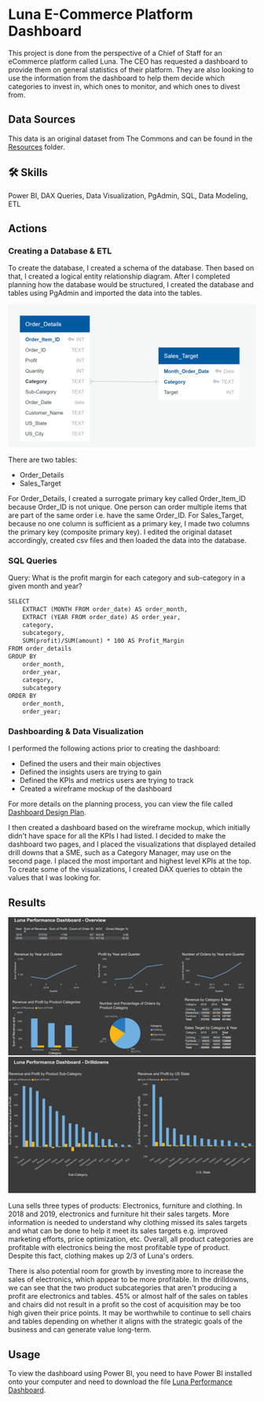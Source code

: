 
# Luna E-Commerce Platform Dashboard 

This project is done from the perspective of a Chief of Staff for an eCommerce platform called Luna. The CEO has requested a dashboard to provide them on general statistics of their platform. They are also looking to use the information from the dashboard to help them decide which categories to invest in, which ones to monitor, and which ones to divest from. 

## Data Sources

This data is an original dataset from The Commons and can be found in the <a href="https://github.com/teresa-le/luna_ecommerce_dashboard/tree/main/resources">Resources</a> folder. 

## 🛠 Skills
Power BI, DAX Queries, Data Visualization, PgAdmin, SQL, Data Modeling, ETL  

## Actions

### Creating a Database & ETL 
To create the database, I created a schema of the database. Then based on that, I created a logical entity relationship diagram. After I completed planning how the database would be structured, I created the database and tables using PgAdmin and imported the data into the tables. 

<img src= "https://github.com/teresa-le/Luna_Ecommerce_Dashboard/blob/main/Logical%20ERD%20Diagram.PNG"> 

There are two tables: 
* Order_Details
* Sales_Target

For Order_Details, I created a surrogate primary key called Order_Item_ID because Order_ID is not unique. One person can order multiple items that are part of the same order i.e. have the same Order_ID. For Sales_Target, because no one column is sufficient as a primary key, I made two columns the primary key (composite primary key). I edited the original dataset accordingly, created csv files and then loaded the data into the database. 

### SQL Queries

Query: What is the profit margin for each category and sub-category in a given month and year?
```
SELECT 
 	EXTRACT (MONTH FROM order_date) AS order_month,
	EXTRACT (YEAR FROM order_date) AS order_year,
	category, 
	subcategory, 
	SUM(profit)/SUM(amount) * 100 AS Profit_Margin
FROM order_details
GROUP BY 
	order_month,
	order_year, 
	category, 
	subcategory
ORDER BY 
	order_month,
	order_year;
```

### Dashboarding & Data Visualization 
I performed the following actions prior to creating the dashboard: 
* Defined the users and their main objectives
* Defined the insights users are trying to gain 
* Defined the KPIs and metrics users are trying to track 
* Created a wireframe mockup of the dashboard 

For more details on the planning process, you can view the file called <a href="https://github.com/teresa-le/luna_ecommerce_dashboard/blob/main/Dashboard%20Design%20Plan.xlsx">Dashboard Design Plan</a>. 

I then created a dashboard based on the wireframe mockup, which initially didn't have space for all the KPIs I had listed. I decided to make the dashboard two pages, and I placed the visualizations that displayed detailed drill downs that a SME, such as a Category Manager, may use on the second page. I placed the most important and highest level KPIs at the top. To create some of the visualizations, I created DAX queries to obtain the values that I was looking for. 


## Results 

<img src="https://github.com/teresa-le/luna_ecommerce_dashboard/blob/main/resources/Dashboard%20Overview.jpg"> 

<img src="https://github.com/teresa-le/luna_ecommerce_dashboard/blob/main/resources/Dashboard%20Drilldowns.jpg">

Luna sells three types of products: Electronics, furniture and clothing. In 2018 and 2019, electronics and furniture hit their sales targets. More information is needed to understand why clothing missed its sales targets and what can be done to help it meet its sales targets e.g. improved marketing efforts, price optimization, etc. Overall, all product categories are profitable with electronics being the most profitable type of product. Despite this fact, clothing makes up 2/3 of Luna's orders. 

There is also potential room for growth by investing more to increase the sales of electronics, which appear to be more profitable. In the drilldowns, we can see that the two product subcategories that aren't producing a profit are electronics and tables. 45% or almost half of the sales on tables and chairs did not result in a profit so the cost of acquisition may be too high given their price points. It may be worthwhile to continue to sell chairs and tables depending on whether it aligns with the strategic goals of the business and can generate value long-term. 


## Usage 

To view the dashboard using Power BI, you need to have Power BI installed onto your computer and need to download the file <a href="https://github.com/teresa-le/luna_ecommerce_dashboard/blob/main/Luna%20Performance%20Dashboard.pbix">Luna Performance Dashboard</a>. 
